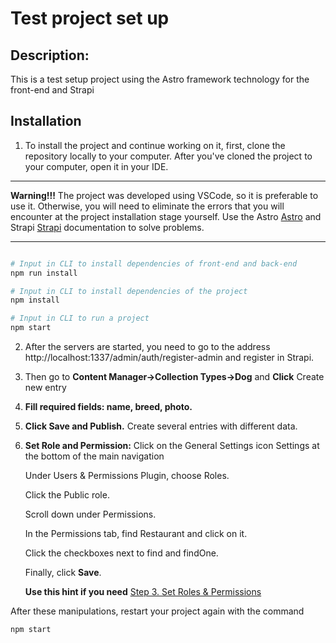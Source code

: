 # Test project set up
  ## Description:
  This is a test setup project using the Astro framework technology for the front-end and Strapi

  ## Installation
  1. To install the project and continue working on it, first, clone the repository locally to your computer. 
  After you've cloned the project to your computer, open it in your IDE.
  ____
  **Warning!!!** The project was developed using VSCode, so it is preferable to use it. Otherwise, you will need to eliminate the errors that you will encounter at the project installation stage yourself. Use the Astro [Astro](https://astro.build/) and Strapi [Strapi](https://strapi.io/) documentation to solve problems.
  ____
  ```python

  # Input in CLI to install dependencies of front-end and back-end
  npm run install

  # Input in CLI to install dependencies of the project
  npm install

  # Input in CLI to run a project 
  npm start

  ```
  2. After the servers are started, you need to go to the address http://localhost:1337/admin/auth/register-admin and register in Strapi.

  3. Then go to **Content Manager->Collection Types->Dog** and **Click** Create new entry 

  4. **Fill required fields: name, breed, photo.**
  
  5. **Click Save and Publish.** Create several entries with different data.

  6. **Set Role and Permission:** Click on the General Settings icon Settings at the bottom of the main navigation

      Under Users & Permissions Plugin, choose Roles.
    
      Click the Public role.
     
      Scroll down under Permissions.

      In the Permissions tab, find Restaurant and click on it.
     
      Click the checkboxes next to find and findOne.

      Finally, click **Save**.

      **Use this hint if you need** [Step 3. Set Roles & Permissions](https://docs.strapi.io/dev-docs/quick-start#_1-install-strapi-and-create-a-new-project)

After these manipulations, restart your project again with the command 

```bash
npm start
```

  
  
